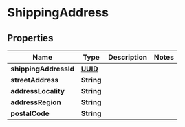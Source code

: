 # ShippingAddress

## Properties
Name | Type | Description | Notes
------------ | ------------- | ------------- | -------------
**shippingAddressId** | [**UUID**](UUID.md) |  | 
**streetAddress** | **String** |  | 
**addressLocality** | **String** |  | 
**addressRegion** | **String** |  | 
**postalCode** | **String** |  | 
